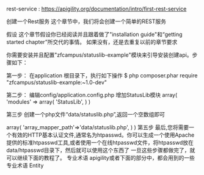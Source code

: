 rest-service : https://apigility.org/documentation/intro/first-rest-service


创建一个Rest服务
这个章节中，我们将会创建一个简单的REST服务

假设
这个章节假设你已经阅读并且跟着做了"installation guide"和“getting started chapter”所交代的事情。 如果没有，还是去重复以前的章节要求

你需要安装并且配置"zfcampus/statuslib-example"模块来引导安装创建api。步骤如下：

第一步：
在application 根目录下，执行如下操作
$ php composer.phar require "zfcampus/statuslib-example:~1.0-dev"

第二步：
编辑config/application.config.php  增加StatusLib模块
array(
	'modules' => array(
		'StatusLib',
	)
)

第三步
创建一个php文件“data/statuslib.php”,返回一个空数组即可
<?PHP
return array();
一定要确认这个文件是可写的

第四步
编辑config/autoload/local.php增加下面的配置
return array(
	'statuslib'=>array(
		'array_mapper_path'=>'data/statuslib.php',
	)
)

第五步
最后,您将需要一个有效的HTTP基本认证文件,通常名为htpasswd。你可以生成一个使用Apache提供的标准htpasswd工具,或者使用一个在线htpasswd文件，将htpasswd放在data/htpasswd目录下，然后就可以使用这个东西了
一旦这些步骤都做完了，就可以继续下面的教程了。

专业术语
apigility或者下面的部分中，都会用到的一些专业术语

Entity
	



